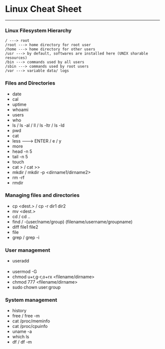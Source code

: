 # **Linux Cheat Sheet**
---
### Linux Filesystem Hierarchy
```
/ ---> root 
/root ---> home directory for root user
/home ---> home directory for other users
/usr ---> by default, softwares are installed here (UNIX sharable resources)
/bin ---> commands used by all users
/sbin ---> commands used by root users
/var ---> variable data/ logs
```

### Files and Directories
 - date 
 - cal
 - uptime
 - whoami
 - users
 - who
 - ls / ls -al / ll / ls -ltr / ls -ld <dirname>
 - pwd
 - cat <filename>
 - less <filename> ---> ENTER / e / y
 - more <filename>
 - head <filename> -n 5
 - tail <filename> -n 5
 - touch <filename>
 - cat > <filename> / cat >> <filename>
 - mkdir <dirname> / mkdir -p <dirname1/dirname2>
 - rm -rf <dirname>
 - rmdir <dirname>

### Managing files and directories
 - cp <source> <dest.> / cp -r dir1 dir2 
 - mv <source> <dest.>
 - cd / cd ..
 - find / -(user/name/group) (filename/username/groupname)
 - diff file1 file2
 - file <filename>
 - grep <regex> <filename> / grep -i <regex> <filename>

### User management 
 - useradd <option> <username>
 - usermod -G <groupname> <username>
 - chmod u+r,g-r,o+rx <filename/dirname>
 - chmod 777 <filename/dirname>
 - sudo chown user:group <filename>
 
### System management
 - history
 - free / free -m 
 - cat /proc/meminfo
 - cat /proc/cpuinfo
 - uname -a
 - which ls
 - df / df -m